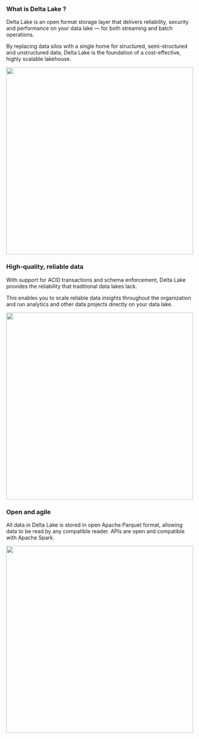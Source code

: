 ### What is Delta Lake ?

Delta Lake is an open format storage layer that delivers reliability, security and performance on your data lake — for both streaming and batch operations. 

By replacing data silos with a single home for structured, semi-structured and unstructured data, Delta Lake is the foundation of a cost-effective, highly scalable lakehouse.

<img src="https://databricks.com/wp-content/uploads/2021/05/Marketure-min.png" width="500"/>

### High-quality, reliable data

With support for ACID transactions and schema enforcement, Delta Lake provides the reliability that traditional data lakes lack. 

This enables you to scale reliable data insights throughout the organization and run analytics and other data projects directly on your data lake.

<img src="https://databricks.com/wp-content/uploads/2021/02/delta-lake-1-min.png" width="500"/>


### Open and agile

All data in Delta Lake is stored in open Apache Parquet format, allowing data to be read by any compatible reader. APIs are open and compatible with Apache Spark.

<img src="https://databricks.com/wp-content/uploads/2021/02/delta-lake-3-min.png" width="500"/>

